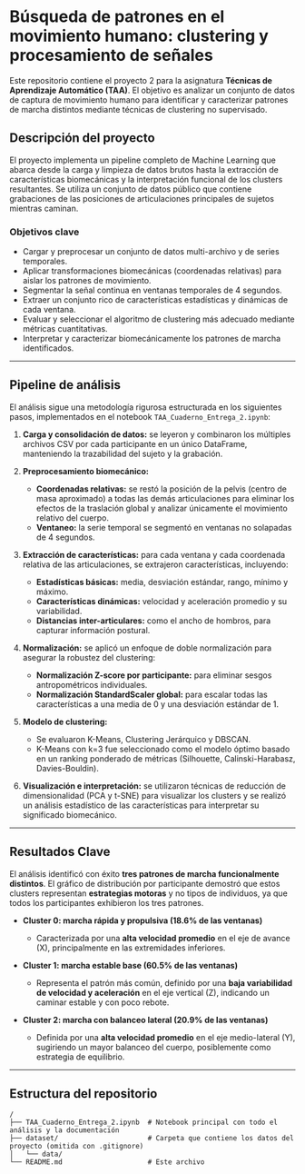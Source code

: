 # Búsqueda de patrones en el movimiento humano: clustering y procesamiento de señales

Este repositorio contiene el proyecto 2 para la asignatura **Técnicas de Aprendizaje Automático (TAA)**. El objetivo es analizar un conjunto de datos de captura de movimiento humano para identificar y caracterizar patrones de marcha distintos mediante técnicas de clustering no supervisado.

## Descripción del proyecto

El proyecto implementa un pipeline completo de Machine Learning que abarca desde la carga y limpieza de datos brutos hasta la extracción de características biomecánicas y la interpretación funcional de los clusters resultantes. Se utiliza un conjunto de datos público que contiene grabaciones de las posiciones de articulaciones principales de sujetos mientras caminan.

### Objetivos clave

- Cargar y preprocesar un conjunto de datos multi-archivo y de series temporales.
- Aplicar transformaciones biomecánicas (coordenadas relativas) para aislar los patrones de movimiento.
- Segmentar la señal continua en ventanas temporales de 4 segundos.
- Extraer un conjunto rico de características estadísticas y dinámicas de cada ventana.
- Evaluar y seleccionar el algoritmo de clustering más adecuado mediante métricas cuantitativas.
- Interpretar y caracterizar biomecánicamente los patrones de marcha identificados.

---

## Pipeline de análisis

El análisis sigue una metodología rigurosa estructurada en los siguientes pasos, implementados en el notebook `TAA_Cuaderno_Entrega_2.ipynb`:

1.  **Carga y consolidación de datos:** se leyeron y combinaron los múltiples archivos CSV por cada participante en un único DataFrame, manteniendo la trazabilidad del sujeto y la grabación.

2.  **Preprocesamiento biomecánico:**
    - **Coordenadas relativas:** se restó la posición de la pelvis (centro de masa aproximado) a todas las demás articulaciones para eliminar los efectos de la traslación global y analizar únicamente el movimiento relativo del cuerpo.
    - **Ventaneo:** la serie temporal se segmentó en ventanas no solapadas de 4 segundos.

3.  **Extracción de características:** para cada ventana y cada coordenada relativa de las articulaciones, se extrajeron características, incluyendo:
    - **Estadísticas básicas:** media, desviación estándar, rango, mínimo y máximo.
    - **Características dinámicas:** velocidad y aceleración promedio y su variabilidad.
    - **Distancias inter-articulares:** como el ancho de hombros, para capturar información postural.

4.  **Normalización:** se aplicó un enfoque de doble normalización para asegurar la robustez del clustering:
    - **Normalización Z-score por participante:** para eliminar sesgos antropométricos individuales.
    - **Normalización StandardScaler global:** para escalar todas las características a una media de 0 y una desviación estándar de 1.

5.  **Modelo de clustering:**
    - Se evaluaron K-Means, Clustering Jerárquico y DBSCAN.
    - K-Means con k=3 fue seleccionado como el modelo óptimo basado en un ranking ponderado de métricas (Silhouette, Calinski-Harabasz, Davies-Bouldin).

6.  **Visualización e interpretación:** se utilizaron técnicas de reducción de dimensionalidad (PCA y t-SNE) para visualizar los clusters y se realizó un análisis estadístico de las características para interpretar su significado biomecánico.

---

## Resultados Clave

El análisis identificó con éxito **tres patrones de marcha funcionalmente distintos**. El gráfico de distribución por participante demostró que estos clusters representan **estrategias motoras** y no tipos de individuos, ya que todos los participantes exhibieron los tres patrones.

-   **Cluster 0: marcha rápida y propulsiva (18.6% de las ventanas)**
    - Caracterizada por una **alta velocidad promedio** en el eje de avance (X), principalmente en las extremidades inferiores.

-   **Cluster 1: marcha estable base (60.5% de las ventanas)**
    - Representa el patrón más común, definido por una **baja variabilidad de velocidad y aceleración** en el eje vertical (Z), indicando un caminar estable y con poco rebote.

-   **Cluster 2: marcha con balanceo lateral (20.9% de las ventanas)**
    - Definida por una **alta velocidad promedio** en el eje medio-lateral (Y), sugiriendo un mayor balanceo del cuerpo, posiblemente como estrategia de equilibrio.

---

## Estructura del repositorio

```
/
├── TAA_Cuaderno_Entrega_2.ipynb  # Notebook principal con todo el análisis y la documentación
├── dataset/                      # Carpeta que contiene los datos del proyecto (omitida con .gitignore)
│   └── data/
└── README.md                     # Este archivo
```
